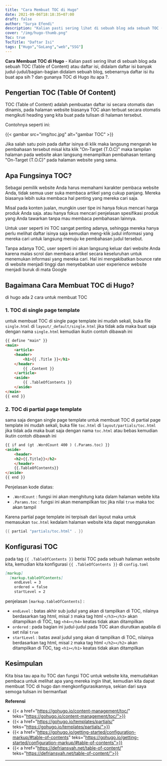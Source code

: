 ```yaml
---
title: "Cara Membuat TOC di Hugo"
date: 2021-09-06T18:18:35+07:00
draft: false
author: "Surya Efendi"
description: "Kalian pasti sering lihat di sebuah blog ada sebuah TOC (Table of Content) atau daftar isi, sebenarnya daftar isi itu buat apa sih ? dan gunanya TOC di blog itu apa sih ?"
cover: "/img/hugo-thumb.png"
Toc: true
TocTitle: "Daftar Isi"
tags: ["Hugo","GoLang","web","SSG"]
---
```


**Cara Membuat TOC di Hugo** - Kalian pasti sering lihat di sebuah blog ada sebuah TOC (Table of Content) atau daftar isi, didalam daftar isi banyak judul-judul/bagian-bagian didalam sebuah blog, sebenarnya daftar isi itu buat apa sih ? dan gunanya TOC di Hugo itu apa ?.

## Pengertian TOC (Table Of Content)

TOC (Table of Content) adalah pembuatan daftar isi secara otomatis dan dinamis, pada halaman website biasanya TOC akan terbuat secara otomatis mengikuti heading yang kita buat pada tulisan di halaman tersebut.

Contohnya seperti ini:

{{< gambar src="img/toc.jpg" alt="gambar TOC" >}}

Jika salah satu poin pada daftar isinya di klik maka langsung mengarah ke pembahasan tersebut misal kita klik "On-Target (T.O.C)" maka tampilan halaman pada website akan langsung menampilkan pembahasan tentang "On-Target (T.O.C)" pada halaman website yang sama.

## Apa Fungsinya TOC?

Sebagai pemilik website Anda harus memahami karakter pembaca website Anda, tidak semua user suka membaca artikel yang cukup panjang. Mereka biasanya lebih suka membaca hal penting yang mereka cari saja.

Misal pada konten jualan, mungkin user tipe ini hanya fokus mencari harga produk Anda saja. atau hanya fokus mencari penjelasan spesifikasi produk yang Anda tawarkan tanpa mau membaca pembahasan lainnya.

Untuk user seperti ini TOC sangat penting adanya, sehingga mereka hanya perlu melihat daftar isinya saja kemudian meng-klik judul informasi yang mereka cari untuk langsung menuju ke pembahasan judul tersebut.

Tanpa adanya TOC, user seperti ini akan langsung keluar dari website Anda karena malas scrol dan membaca artikel secara keseluruhan untuk menemukan informasi yang mereka cari. Hal ini mengakibatkan bounce rate di website menjadi tinggi dan menyebabkan user experience website menjadi buruk di mata Google

## Bagaimana Cara Membuat TOC di Hugo?

di hugo ada 2 cara untuk membuat TOC

### 1. TOC di single page template

untuk membuat TOC di single page template ini mudah sekali, buka file `single.html` di `layout/_default/single.html` jika tidak ada maka buat saja dengan nama `single.html` kemudian ikutin contoh dibawah ini

```html
{{ define "main" }}
<main>
    <article>
    <header>
        <h1>{{ .Title }}</h1>
    </header>
        {{ .Content }}
    </article>
    <aside>
        {{ .TableOfContents }}
    </aside>
</main>
{{ end }}
```

### 2. TOC di partial page template

sama saja dengan single page template untuk membuat TOC di partial page template ini mudah sekali, buka file `toc.html` di `layout/partials/toc.html` jika tidak ada maka buat saja dengan nama `toc.html` atau bebas kemudian ikutin contoh dibawah ini

```html
{{ if and (gt .WordCount 400 ) (.Params.toc) }}
<aside>
    <header>
    <h2>{{.Title}}</h2>
    </header>
    {{.TableOfContents}}
</aside>
{{ end }}

```

Penjelasan kode diatas:

- `.WordCount` : fungsi ini akan menghitung kata dalam halaman webite kita
- `.Params.toc` : fungsi ini akan menampilkan toc jika nilai `true` maka toc akan tampil

Karena partial page template ini terpisah dari layout maka untuk memasukan `toc.html` kedalam halaman website kita dapat menggunakan

```go
{{ partial "partials/toc.html" . }}
```

## Konfigurasi TOC

pada tag `{{ .TableOfContents }}` berisi TOC pada sebuah halaman website kita, kemudian kita konfigurasi `{{ .TableOfContents }}` di `config.toml`

```md
[markup]
  [markup.tableOfContents]
    endLevel = 3
    ordered = false
    startLevel = 2
```

penjelasan `[markup.tableOfContents]` :

- `endLevel` : batas akhir sub judul yang akan di tampilkan di TOC, nilainya berdasarkan tag html, misal `3` maka tag html `</h3></h3>` akan ditampilkan di TOC, tag `<h4></h4>` keatas tidak akan ditampilkan
- `ordered` : pada bagian ini judul-judul pada TOC akan diurutkan apabila di set nilai `true`
- `startLevel` : batas awal judul yang akan di tampilkan di TOC, nilainya berdasarkan tag html, misal `2` maka tag html `</h2></h2>` akan ditampilkan di TOC, tag `<h1></h1>` keatas tidak akan ditampilkan

## Kesimpulan

Kita bisa tau apa itu TOC dan fungsi TOC untuk website kita, memudahkan pembaca untuk melihat apa yang mereka ingin lihat, kemudian kita dapat membuat TOC di hugo dan mengkonfigurasikannya, sekian dari saya semoga tulisan ini bermanfaat

**Referensi**

- {{< a href="https://gohugo.io/content-management/toc/" teks="https://gohugo.io/content-management/toc/">}}
- {{< a href="https://gohugo.io/templates/partials/" teks="https://gohugo.io/templates/partials/">}}
- {{< a href="https://gohugo.io/getting-started/configuration-markup/#table-of-contents" teks="https://gohugo.io/getting-started/configuration-markup/#table-of-contents">}}
- {{< a href="https://defriansyah.net/table-of-content/" teks="https://defriansyah.net/table-of-content/">}}

---
